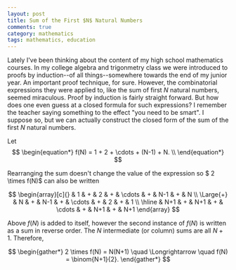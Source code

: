```yaml
---
layout: post
title: Sum of the First $N$ Natural Numbers 
comments: true
category: mathematics 
tags: mathematics, education
---
```


Lately I've been thinking about the content of my high school mathematics courses. In my college algebra and trigonmetry class we were introduced to proofs by induction--of all things--somewhere towards the end of my junior year. An important proof technique, for sure. However, the combinatorial expressions they were applied to, like the sum of first $N$ natural numbers, seemed miraculous. Proof by induction is fairly straight forward. But how does one even guess at a closed formula for such expressions? I remember the teacher saying something to the effect "you need to be smart". I suppose so, but we can actually construct the closed form of the sum of the first $N$ natural numbers. 
<!--more-->

Let 
$$
\begin{equation*}
    f(N) = 1 + 2 + \cdots + (N-1) + N. \\
\end{equation*}
$$

Rearranging the sum doesn't change the value of the expression so $ 2 \times f(N)$ can also
be written

$$
\begin{array}[c]{}
             &  1  & + & 2  & + & \cdots & + & N-1 & + & N \\
   \Large{+} &  N & + & N-1 & + & \cdots & + & 2   & + & 1 \\
   \hline
             &  N+1 & + & N+1  & + & \cdots & + & N+1 & + & N+1
\end{array}
$$

Above $f(N)$ is added to itself, however the second instance of $f(N)$ is written as a sum in reverse 
order. The $N$ intermediate (or column) sums are all $N+1$. Therefore, 

$$
\begin{gather*}
	2 \times f(N) = N(N+1) \quad \Longrightarrow \quad f(N) = \binom{N+1}{2}.
\end{gather*}
$$

